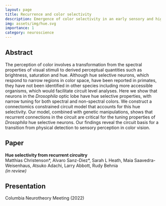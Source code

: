 ```yaml
---
layout: page
title: Recurrence and color selectivity
description: Emergence of color selectivity in an early sensory and highly recurrent circuit
img: assets/img/hue.svg
importance: 1
category: neuroscience
---
```


## Abstract

The perception of color involves a transformation from the spectral properties of visual stimuli to derived perceptual quantities such as brightness, saturation and hue.  Although hue selective neurons, which respond to narrow regions in color space, have been reported in primates, they have not been identified in other species including more accessible organisms, which would facilitate circuit level analyses. Here we show that neurons in the *Drosophila* optic lobe have hue selective properties, with narrow tuning for both spectral and non-spectral colors. We construct a connectomics constrained circuit model that accounts for this hue selectivity. Our model, combined with genetic manipulations, shows that recurrent connections in the circuit are critical for the tuning properties of *Drosophila* hue selective neurons. Our findings reveal the circuit basis for a transition from physical detection to sensory perception in color vision.

## Paper

**Hue selectivity from recurrent circuitry** \
Matthias Christenson\*, Alvaro Sanz-Diez\*, Sarah L Heath, Maia Saavedra-Weisenhaus, Atsuko Adachi, Larry Abbott, Rudy Behnia \
*(in review)*

## Presentation

Columbia Neurotheory Meeting (2022)
